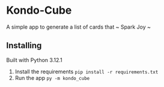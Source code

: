 # Kondo-Cube

A simple app to generate a list of cards that ~ Spark Joy ~

## Installing
Built with Python 3.12.1

1. Install the requirements `pip install -r requirements.txt`
2. Run the app `py -m kondo_cube`